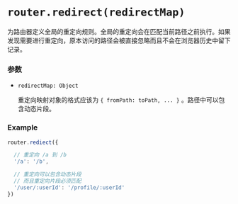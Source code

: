 # `router.redirect(redirectMap)`

为路由器定义全局的重定向规则。全局的重定向会在匹配当前路径之前执行。如果发现需要进行重定向，原本访问的路径会被直接忽略而且不会在浏览器历史中留下记录。

### 参数

- `redirectMap: Object`

  重定向映射对象的格式应该为 `{ fromPath: toPath, ... }` 。路径中可以包含动态片段。

### Example

``` js
router.rediect({

  // 重定向 /a 到 /b
  '/a': '/b',

  // 重定向可以包含动态片段
  // 而且重定向片段必须匹配
  '/user/:userId': '/profile/:userId'
})
```
